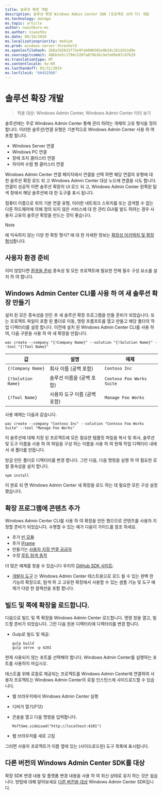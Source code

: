 ```yaml
---
title: 솔루션 확장 개발
description: 솔루션 확장 Windows Admin Center SDK (프로젝트 브라 티) 개발
ms.technology: manage
ms.topic: article
author: nwashburn-ms
ms.author: niwashbu
ms.date: 09/18/2018
ms.localizationpriority: medium
ms.prod: windows-server-threshold
ms.openlocfilehash: 268a7d2833f73e9fab006501e9b3dc261d1b1d9e
ms.sourcegitcommit: 48bb3e5c179dc520fa879b16c9afe09e07c87629
ms.translationtype: MT
ms.contentlocale: ko-KR
ms.lasthandoff: 05/31/2019
ms.locfileid: "66452568"
---
```

# <a name="develop-a-solution-extension"></a>솔루션 확장 개발

>적용 대상: Windows Admin Center, Windows Admin Center 미리 보기

솔루션에는 주로 Windows Admin Center 통해 관리 하려는 개체의 고유 형식을 정의 합니다.  이러한 솔루션/연결 유형은 기본적으로 Windows Admin Center 사용 하 여 포함 합니다.

* Windows Server 연결
* Windows PC 연결
* 장애 조치 클러스터 연결
* 하이퍼 수렴 형 클러스터 연결

Windows Admin Center 연결 페이지에서 연결을 선택 하면 해당 연결의 유형에 대 한 솔루션 확장 로드 되 고 Windows Admin Center 대상 노드에 연결을 시도 합니다. 연결이 성공적 이면 솔루션 확장의 UI 로드 되 고, Windows Admin Center 왼쪽된 탐색 창에서 해당 솔루션에 대 한 도구를 표시 됩니다.

컴퓨터 이름으로 위의 기본 연결 유형, 이러한 네트워크 스위치를 또는 검색할 수 없는 다른 하드웨어에 의해 정의 되지 않은 서비스에 대 한 관리 GUI를 빌드 하려는 경우 사용자 고유의 솔루션 확장을 만드는 것이 좋습니다.

> [!NOTE]
> 에 익숙하지 않는 다양 한 확장 형식? 에 대 한 자세한 정보는 [확장성 아키텍처 및 확장 형식](understand-extensions.md)합니다.

## <a name="prepare-your-environment"></a>사용자 환경 준비

이미 않았다면 [환경을 준비](prepare-development-environment.md) 종속성 및 모든 프로젝트에 필요한 전체 필수 구성 요소를 설치 하 여 합니다.

## <a name="create-a-new-solution-extension-with-the-windows-admin-center-cli"></a>Windows Admin Center CLI를 사용 하 여 새 솔루션 확장 만들기 ##

설치 된 모든 종속성을 만든 후 새 솔루션 확장 프로그램을 만들 준비가 되었습니다.  또는 프로젝트 파일이 포함 된 폴더로 이동, 명령 프롬프트를 열고 만들고 해당 폴더의 작업 디렉터리를 설정 합니다.  이전에 설치 된 Windows Admin Center CLI를 사용 하 여, 다음 구문을 사용 하 여 새 확장을 만듭니다.

```
wac create --company "{!Company Name}" --solution "{!Solution Name}" --tool "{!Tool Name}"
```

| 값 | 설명 | 예제 |
| ----- | ----------- | ------- |
| ```{!Company Name}``` | 회사 이름 (공백 포함) | ```Contoso Inc``` |
| ```{!Solution Name}``` | 솔루션 이름을 (공백 포함) | ```Contoso Foo Works Suite``` |
| ```{!Tool Name}``` | 사용자 도구 이름 (공백 포함) | ```Manage Foo Works``` |

사용 예제는 다음과 같습니다.

```
wac create --company "Contoso Inc" --solution "Contoso Foo Works Suite" --tool "Manage Foo Works"
```

이 솔루션에 대해 지정 된 프로젝트에 모든 필요한 템플릿 파일을 복사 및 회사, 솔루션 및 도구 이름을 사용 하 여 파일을 구성 하는 이름을 사용 하 여 현재 작업 디렉터리 내에서 새 폴더를 만듭니다.  

방금 만든 폴더로 디렉터리를 변경 합니다. 그런 다음, 다음 명령을 실행 하 여 필요한 로컬 종속성을 설치 합니다.

```
npm install
```

이 완료 되 면 Windows Admin Center 새 확장을 로드 하는 데 필요한 모든 구성 설정 했습니다. 

## <a name="add-content-to-your-extension"></a>확장 프로그램에 콘텐츠 추가

Windows Admin Center CLI를 사용 하 여 확장을 만든 했으므로 콘텐츠를 사용자 지정할 준비가 되었습니다.  수행할 수 있는 예가 다음이 가이드를 참조 하세요.

- 추가 [빈 모듈](guides/add-module.md)
- 추가 [iFrame](guides/add-iframe.md)
- 만들기는 [사용자 지정 연결 공급자](guides/create-connection-provider.md)
- 수정 [루트 탐색 동작](guides/modify-root-navigation.md)
 
더 많은 예제를 찾을 수 있습니다 우리의 [GitHub SDK 사이트](https://aka.ms/wacsdk):
-  [개발자 도구](https://github.com/Microsoft/windows-admin-center-sdk/tree/master/windows-admin-center-developer-tools) 는 Windows Admin Center 테스트용으로 로드 될 수 있는 완벽 한 기능의 확장으로, 탐색 하 고 고유한 확장에서 사용할 수 있는 샘플 기능 및 도구 예제가 다양 한 컬렉션을 포함 합니다.

## <a name="build-and-side-load-your-extension"></a>빌드 및 쪽에 확장을 로드합니다.

다음으로 빌드 및 쪽 확장을 Windows Admin Center 로드합니다.  명령 창을 열고, 빌드할 준비가 되었습니다. 그런 다음 원본 디렉터리에 디렉터리를 변경 합니다.

* Gulp로 빌드 및 제공:

    ```
    gulp build
    gulp serve -p 4201
    ```

현재 사용되지 않는 포트를 선택해야 합니다. Windows Admin Center를 실행하는 포트를 사용하지 마십시오.

테스트를 위해 로컬로 제공되는 프로젝트를 Windows Admin Center에 연결하여 사용자 프로젝트는 Windows Admin Center의 로컬 인스턴스에 사이드로드할 수 있습니다.

* 웹 브라우저에서 Windows Admin Center 실행
* 디버거 열기(F12)
* 콘솔을 열고 다음 명령을 입력합니다.

    ```
    MsftSme.sideLoad("http://localhost:4201")
    ```

*   웹 브라우저를 새로 고침

그러면 사용자 프로젝트가 이름 옆에 있는 (사이드로드된) 도구 목록에 표시됩니다.

## <a name="target-a-different-version-of-the-windows-admin-center-sdk"></a>다른 버전의 Windows Admin Center SDK를 대상

확장 SDK 변경 내용 및 플랫폼 변경 내용을 사용 하 여 최신 상태로 유지 하는 것은 쉽습니다.  방법에 대해 알아보세요 [다른 버전을 대상](target-sdk-version.md) Windows Admin Center SDK입니다.